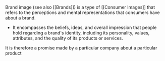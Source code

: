 Brand image (see also [[Brands]]) is a type of [[Consumer Images]] that refers to the perceptions and mental representations that consumers have about a brand. 
- It encompasses the beliefs, ideas, and overall impression that people hold regarding a brand's identity, including its personality, values, attributes, and the quality of its products or services.

It is therefore a promise made by a particular company about a particular product